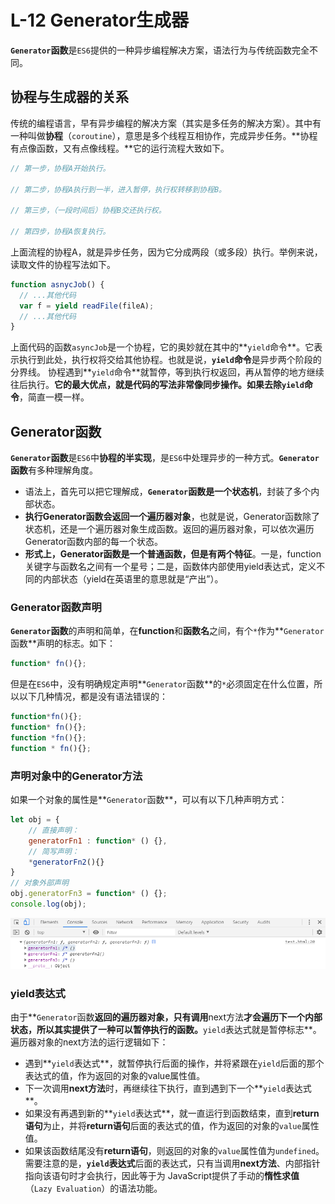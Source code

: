 # L-12 Generator生成器
**`Generator`函数**是`ES6`提供的一种异步编程解决方案，语法行为与传统函数完全不同。
## 协程与生成器的关系
传统的编程语言，早有异步编程的解决方案（其实是多任务的解决方案）。其中有一种叫做**协程**（`coroutine`），意思是多个线程互相协作，完成异步任务。**协程有点像函数，又有点像线程。**它的运行流程大致如下。
```js
// 第一步，协程A开始执行。

// 第二步，协程A执行到一半，进入暂停，执行权转移到协程B。

// 第三步，（一段时间后）协程B交还执行权。

// 第四步，协程A恢复执行。
```
上面流程的协程A，就是异步任务，因为它分成两段（或多段）执行。举例来说，读取文件的协程写法如下。
```js
function asnycJob() {
  // ...其他代码
  var f = yield readFile(fileA);
  // ...其他代码
}
```
上面代码的函数`asyncJob`是一个协程，它的奥妙就在其中的**`yield`命令**。它表示执行到此处，执行权将交给其他协程。也就是说，**`yield`命令**是异步两个阶段的分界线。
协程遇到**`yield`命令**就暂停，等到执行权返回，再从暂停的地方继续往后执行。**它的最大优点，就是代码的写法非常像同步操作。**如果去除**`yield`命令**，简直一模一样。
## Generator函数
**`Generator`函数**是`ES6`中**协程的半实现**，是`ES6`中处理异步的一种方式。**`Generator`函数**有多种理解角度。
* 语法上，首先可以把它理解成，**`Generator`函数是一个状态机**，封装了多个内部状态。
* **执行Generator函数会返回一个遍历器对象**，也就是说，Generator函数除了状态机，还是一个遍历器对象生成函数。返回的遍历器对象，可以依次遍历Generator函数内部的每一个状态。
* **形式上，Generator函数是一个普通函数，但是有两个特征**。一是，function关键字与函数名之间有一个星号；二是，函数体内部使用yield表达式，定义不同的内部状态（yield在英语里的意思就是“产出”）。

### Generator函数声明
**`Generator`函数**的声明和简单，在**function**和**函数名**之间，有个`*`作为**`Generator`函数**声明的标志。如下：
```js
function* fn(){};
```
但是在`ES6`中，没有明确规定声明**`Generator`函数**的`*`必须固定在什么位置，所以以下几种情况，都是没有语法错误的：
```js
function*fn(){};
function* fn(){};
function *fn(){};
function * fn(){};
```
### 声明对象中的Generator方法
如果一个对象的属性是**`Generator`函数**，可以有以下几种声明方式：
```js
let obj = {
    // 直接声明：
    generatorFn1 : function* () {},
    // 简写声明：
    *generatorFn2(){}
}
// 对象外部声明
obj.generatorFn3 = function* () {};
console.log(obj);
```
![avatar](images/Generator/1.png)
### yield表达式
由于**`Generator`函数**返回的遍历器对象，只有调用**next方法**才会遍历下一个内部状态，所以其实提供了一种可以暂停执行的函数。**`yield`表达式就是暂停标志**。
遍历器对象的next方法的运行逻辑如下：
* 遇到**`yield`表达式**，就暂停执行后面的操作，并将紧跟在`yield`后面的那个表达式的值，作为返回的对象的value属性值。
* 下一次调用**next方法**时，再继续往下执行，直到遇到下一个**`yield`表达式**。
* 如果没有再遇到新的**`yield`表达式**，就一直运行到函数结束，直到**return语句**为止，并将**return语句**后面的表达式的值，作为返回的对象的`value`属性值。
* 如果该函数结尾没有**return语句**，则返回的对象的`value`属性值为`undefined`。
需要注意的是，**`yield`表达式**后面的表达式，只有当调用**next方法**、内部指针指向该语句时才会执行，因此等于为 JavaScript提供了手动的**惰性求值**（`Lazy Evaluation`）的语法功能。